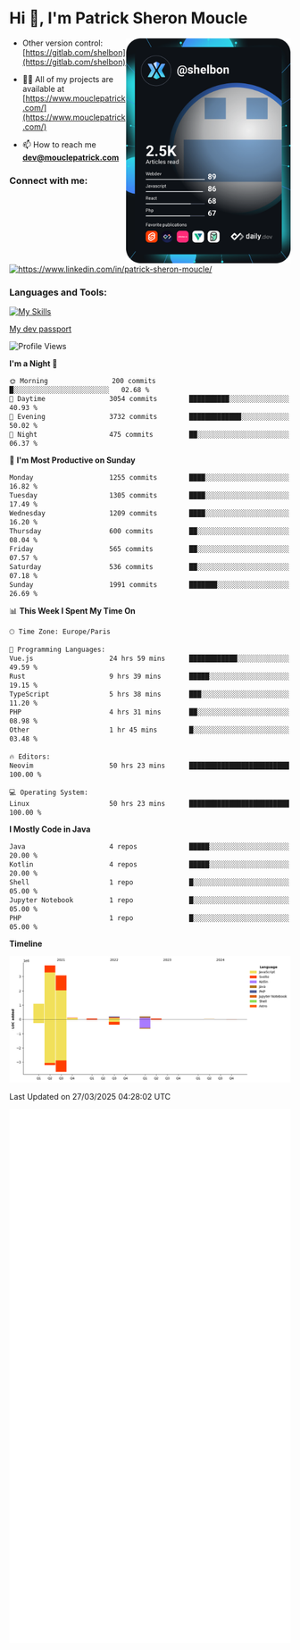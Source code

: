 
  <div align="left">
  <h1 align="left"> Hi 👋, I'm Patrick Sheron Moucle</h1>
<a     href="https://app.daily.dev/shelbon"><img src="https://github.com/shelbon/shelbon/blob/main/devcard.svg"  width="295" align="right" alt="shelbon's Dev Card"/></a>

- Other version control: [https://gitlab.com/shelbon](https://gitlab.com/shelbon)
- 👨‍💻 All of my projects are available at [https://www.mouclepatrick.com/](https://www.mouclepatrick.com/)

- 📫 How to reach me **dev@mouclepatrick.com**

<h3 align="left">Connect with me:</h3>
<p align="left">
<a href="https://linkedin.com/in/https://www.linkedin.com/in/patrick-sheron-moucle/" target="blank"  ><img align="center" src="https://raw.githubusercontent.com/rahuldkjain/github-profile-readme-generator/master/src/images/icons/Social/linked-in-alt.svg" alt="https://www.linkedin.com/in/patrick-sheron-moucle/" height="30" width="40" /></a>
</p>

<h3 align="left">Languages and Tools:</h3>
 
 [![My Skills](https://skillicons.dev/icons?i=kotlin,java,svelte,vue,spring,laravel,nuxt,htmx,go,php,elixir,graphql,css,html,tailwind,idea,vscode,redis,git,gitlab&perline=6&theme=light)](https://skillicons.dev)

[My dev passport](https://passeport.dev/p/e96cf336-11d7-4edd-916d-11af626333a8)
<!--START_SECTION:waka-->
![Profile Views](http://img.shields.io/badge/Profile%20Views-0-blue)

**I'm a Night 🦉** 

```text
🌞 Morning                200 commits         █░░░░░░░░░░░░░░░░░░░░░░░░   02.68 % 
🌆 Daytime                3054 commits        ██████████░░░░░░░░░░░░░░░   40.93 % 
🌃 Evening                3732 commits        █████████████░░░░░░░░░░░░   50.02 % 
🌙 Night                  475 commits         ██░░░░░░░░░░░░░░░░░░░░░░░   06.37 % 
```
📅 **I'm Most Productive on Sunday** 

```text
Monday                   1255 commits        ████░░░░░░░░░░░░░░░░░░░░░   16.82 % 
Tuesday                  1305 commits        ████░░░░░░░░░░░░░░░░░░░░░   17.49 % 
Wednesday                1209 commits        ████░░░░░░░░░░░░░░░░░░░░░   16.20 % 
Thursday                 600 commits         ██░░░░░░░░░░░░░░░░░░░░░░░   08.04 % 
Friday                   565 commits         ██░░░░░░░░░░░░░░░░░░░░░░░   07.57 % 
Saturday                 536 commits         ██░░░░░░░░░░░░░░░░░░░░░░░   07.18 % 
Sunday                   1991 commits        ███████░░░░░░░░░░░░░░░░░░   26.69 % 
```


📊 **This Week I Spent My Time On** 

```text
🕑︎ Time Zone: Europe/Paris

💬 Programming Languages: 
Vue.js                   24 hrs 59 mins      ████████████░░░░░░░░░░░░░   49.59 % 
Rust                     9 hrs 39 mins       █████░░░░░░░░░░░░░░░░░░░░   19.15 % 
TypeScript               5 hrs 38 mins       ███░░░░░░░░░░░░░░░░░░░░░░   11.20 % 
PHP                      4 hrs 31 mins       ██░░░░░░░░░░░░░░░░░░░░░░░   08.98 % 
Other                    1 hr 45 mins        █░░░░░░░░░░░░░░░░░░░░░░░░   03.48 % 

🔥 Editors: 
Neovim                   50 hrs 23 mins      █████████████████████████   100.00 % 

💻 Operating System: 
Linux                    50 hrs 23 mins      █████████████████████████   100.00 % 
```

**I Mostly Code in Java** 

```text
Java                     4 repos             █████░░░░░░░░░░░░░░░░░░░░   20.00 % 
Kotlin                   4 repos             █████░░░░░░░░░░░░░░░░░░░░   20.00 % 
Shell                    1 repo              █░░░░░░░░░░░░░░░░░░░░░░░░   05.00 % 
Jupyter Notebook         1 repo              █░░░░░░░░░░░░░░░░░░░░░░░░   05.00 % 
PHP                      1 repo              █░░░░░░░░░░░░░░░░░░░░░░░░   05.00 % 
```



**Timeline**

![Lines of Code chart](https://raw.githubusercontent.com/shelbon/shelbon/main/assets/bar_graph.png)


 Last Updated on 27/03/2025 04:28:02 UTC
<!--END_SECTION:waka--> 
![Metrics](https://github.com/shelbon/shelbon/blob/main/github-metrics.svg)
